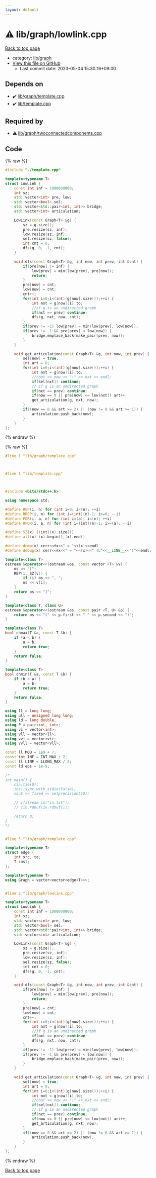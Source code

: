 ```yaml
---
layout: default
---
```


<!-- mathjax config similar to math.stackexchange -->
<script type="text/javascript" async
  src="https://cdnjs.cloudflare.com/ajax/libs/mathjax/2.7.5/MathJax.js?config=TeX-MML-AM_CHTML">
</script>
<script type="text/x-mathjax-config">
  MathJax.Hub.Config({
    TeX: { equationNumbers: { autoNumber: "AMS" }},
    tex2jax: {
      inlineMath: [ ['$','$'] ],
      processEscapes: true
    },
    "HTML-CSS": { matchFontHeight: false },
    displayAlign: "left",
    displayIndent: "2em"
  });
</script>

<script type="text/javascript" src="https://cdnjs.cloudflare.com/ajax/libs/jquery/3.4.1/jquery.min.js"></script>
<script src="https://cdn.jsdelivr.net/npm/jquery-balloon-js@1.1.2/jquery.balloon.min.js" integrity="sha256-ZEYs9VrgAeNuPvs15E39OsyOJaIkXEEt10fzxJ20+2I=" crossorigin="anonymous"></script>
<script type="text/javascript" src="../../../assets/js/copy-button.js"></script>
<link rel="stylesheet" href="../../../assets/css/copy-button.css" />


# :warning: lib/graph/lowlink.cpp

<a href="../../../index.html">Back to top page</a>

* category: <a href="../../../index.html#6e267a37887a7dcb68cbf7008d6c7e48">lib/graph</a>
* <a href="{{ site.github.repository_url }}/blob/master/lib/graph/lowlink.cpp">View this file on GitHub</a>
    - Last commit date: 2020-05-04 15:30:16+09:00




## Depends on

* :heavy_check_mark: <a href="template.cpp.html">lib/graph/template.cpp</a>
* :heavy_check_mark: <a href="../template.cpp.html">lib/template.cpp</a>


## Required by

* :warning: <a href="twoconnectedcomponents.cpp.html">lib/graph/twoconnectedcomponents.cpp</a>


## Code

<a id="unbundled"></a>
{% raw %}
```cpp
#include "./template.cpp"

template<typename T>
struct LowLink {
    const int inf = 1000000000;
    int sz;
    std::vector<int> pre, low;
    std::vector<bool> sel;
    std::vector<std::pair<int, int>> bridge;
    std::vector<int> articulation;

    LowLink(const Graph<T> &g) {
        sz = g.size();
        pre.resize(sz, inf);
        low.resize(sz, inf);
        sel.resize(sz, false);
        int cnt = 0;
        dfs(g, 0, -1, cnt);
    }

    void dfs(const Graph<T> &g, int now, int prev, int &cnt) {
        if(pre[now] != inf) {
            low[prev] = min(low[prev], pre[now]);
            return;
        }
        pre[now] = cnt;
        low[now] = cnt;
        cnt++;
        for(int i=0;i<(int)(g[now].size());++i) {
            int nxt = g[now][i].to;
            //if g is an undirected graph
            if(nxt == prev) continue;
            dfs(g, nxt, now, cnt);
        }
        if(prev != -1) low[prev] = min(low[prev], low[now]);
        if(prev != -1 && pre[prev] < low[now]) {
            bridge.emplace_back(make_pair(prev, now));
        }
    }

    void get_articulation(const Graph<T> &g, int now, int prev) {
        sel[now] = true;
        int art = 0;
        for(int i=0;i<(int)(g[now].size());++i) {
            int nxt = g[now][i].to;
            //cout << now << ":" << nxt << endl;
            if(sel[nxt]) continue;
            // if g is an undirected graph
            if(nxt == prev) continue;
            if(now == 0 || pre[now] <= low[nxt]) art++;
            get_articulation(g, nxt, now);
        }
        if((now == 0 && art >= 2) || (now != 0 && art >= 1)) {
            articulation.push_back(now);
        }
    }
};

```
{% endraw %}

<a id="bundled"></a>
{% raw %}
```cpp
#line 1 "lib/graph/template.cpp"



#line 1 "lib/template.cpp"



#include <bits/stdc++.h>

using namespace std;

#define REP(i, n) for (int i=0; i<(n); ++i)
#define RREP(i, n) for (int i=(int)(n)-1; i>=0; --i)
#define FOR(i, a, n) for (int i=(a); i<(n); ++i)
#define RFOR(i, a, n) for (int i=(int)(n)-1; i>=(a); --i)

#define SZ(x) ((int)(x).size())
#define all(x) (x).begin(),(x).end()

#define dump(x) cerr<<#x<<" = "<<(x)<<endl
#define debug(x) cerr<<#x<<" = "<<(x)<<" (L"<<__LINE__<<")"<<endl;

template<class T>
ostream &operator<<(ostream &os, const vector <T> &v) {
    os << "[";
    REP(i, SZ(v)) {
        if (i) os << ", ";
        os << v[i];
    }
    return os << "]";
}

template<class T, class U>
ostream &operator<<(ostream &os, const pair <T, U> &p) {
    return os << "(" << p.first << " " << p.second << ")";
}

template<class T>
bool chmax(T &a, const T &b) {
    if (a < b) {
        a = b;
        return true;
    }
    return false;
}

template<class T>
bool chmin(T &a, const T &b) {
    if (b < a) {
        a = b;
        return true;
    }
    return false;
}

using ll = long long;
using ull = unsigned long long;
using ld = long double;
using P = pair<int, int>;
using vi = vector<int>;
using vll = vector<ll>;
using vvi = vector<vi>;
using vvll = vector<vll>;

const ll MOD = 1e9 + 7;
const int INF = INT_MAX / 2;
const ll LINF = LLONG_MAX / 2;
const ld eps = 1e-9;

/*
int main() {
    cin.tie(0);
    ios::sync_with_stdio(false);
    cout << fixed << setprecision(10);

    // ifstream in("in.txt");
    // cin.rdbuf(in.rdbuf());

    return 0;
}
*/


#line 5 "lib/graph/template.cpp"

template<typename T>
struct edge {
    int src, to;
    T cost;
};

template<typename T>
using Graph = vector<vector<edge<T>>>;


#line 2 "lib/graph/lowlink.cpp"

template<typename T>
struct LowLink {
    const int inf = 1000000000;
    int sz;
    std::vector<int> pre, low;
    std::vector<bool> sel;
    std::vector<std::pair<int, int>> bridge;
    std::vector<int> articulation;

    LowLink(const Graph<T> &g) {
        sz = g.size();
        pre.resize(sz, inf);
        low.resize(sz, inf);
        sel.resize(sz, false);
        int cnt = 0;
        dfs(g, 0, -1, cnt);
    }

    void dfs(const Graph<T> &g, int now, int prev, int &cnt) {
        if(pre[now] != inf) {
            low[prev] = min(low[prev], pre[now]);
            return;
        }
        pre[now] = cnt;
        low[now] = cnt;
        cnt++;
        for(int i=0;i<(int)(g[now].size());++i) {
            int nxt = g[now][i].to;
            //if g is an undirected graph
            if(nxt == prev) continue;
            dfs(g, nxt, now, cnt);
        }
        if(prev != -1) low[prev] = min(low[prev], low[now]);
        if(prev != -1 && pre[prev] < low[now]) {
            bridge.emplace_back(make_pair(prev, now));
        }
    }

    void get_articulation(const Graph<T> &g, int now, int prev) {
        sel[now] = true;
        int art = 0;
        for(int i=0;i<(int)(g[now].size());++i) {
            int nxt = g[now][i].to;
            //cout << now << ":" << nxt << endl;
            if(sel[nxt]) continue;
            // if g is an undirected graph
            if(nxt == prev) continue;
            if(now == 0 || pre[now] <= low[nxt]) art++;
            get_articulation(g, nxt, now);
        }
        if((now == 0 && art >= 2) || (now != 0 && art >= 1)) {
            articulation.push_back(now);
        }
    }
};

```
{% endraw %}

<a href="../../../index.html">Back to top page</a>

